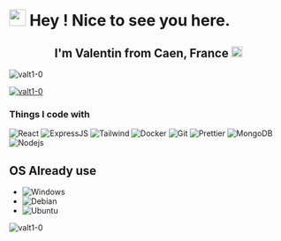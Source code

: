 <h1><img src="https://media0.giphy.com/media/jpbnoe3UIa8TU8LM13/200w.webp?cid=ecf05e47d8cfaagmmar1dfiwjx5wd49llzyezwbeditfzyau&rid=200w.webp&ct=g" width="30"/> Hey ! Nice to see you here.</h1>

<h2 align="center">I'm Valentin from Caen, France <img src="https://cdn-icons-png.flaticon.com/512/197/197560.png" width="20"/></h2>



<p align="left"> <img src="https://komarev.com/ghpvc/?username=valt1-0&label=Profile%20views&color=0e75b6&style=flat" alt="valt1-0" /> </p>

<p align="left"> <a href="https://github.com/ryo-ma/github-profile-trophy"><img src="https://github-profile-trophy.vercel.app/?username=valt1-0" alt="valt1-0" /></a> 


<h3>Things I code with</h3>
<p>
  <img alt="React" src="https://img.shields.io/badge/React-20232A?style=flat-square&logo=react&logoColor=61DAFB" />
  <img alt="ExpressJS" src="https://img.shields.io/badge/Express.js-404D59?style=flat-square"/>
  <img alt="Tailwind" src="https://img.shields.io/badge/Tailwind_CSS-38B2AC?style=flat-square&logo=tailwind-css&logoColor=white" /> 
  <img alt="Docker" src="https://img.shields.io/badge/-Docker-46a2f1?style=flat-square&logo=docker&logoColor=white" />
  <img alt="Git" src="https://img.shields.io/badge/-Git-F05032?style=flat-square&logo=git&logoColor=white" />
  <img alt="Prettier" src="https://img.shields.io/badge/-Prettier-F7B93E?style=flat-square&logo=prettier&logoColor=white" />
  <img alt="MongoDB" src="https://img.shields.io/badge/-MongoDB-13aa52?style=flat-square&logo=mongodb&logoColor=white" />
  <img alt="Nodejs" src="https://img.shields.io/badge/-Nodejs-43853d?style=flat-square&logo=Node.js&logoColor=white" />
</p>

<h2>OS Already use</h2>
<p>
  <ul>
    <li><img alt="Windows" src="https://img.shields.io/badge/Windows-0078D6?style=flat-square&logo=windows&logoColor=white"/></li>
    <li><img alt="Debian" src="https://img.shields.io/badge/Debian-A81D33?style=flat-square&logo=debian&logoColor=white" /></li>
    <li><img alt="Ubuntu" src="https://img.shields.io/badge/Ubuntu-E95420?style=flat-square&logo=ubuntu&logoColor=white" /></li>
  </ul>
</p>

<p><img align="left" src="https://github-readme-stats.vercel.app/api/top-langs?username=valt1-0&show_icons=true&locale=en&layout=compact" alt="valt1-0" /></p>
